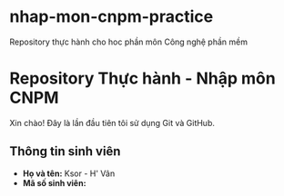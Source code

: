 # nhap-mon-cnpm-practice
Repository thực hành cho hoc phần môn Công nghệ phần mềm
# Repository Thực hành - Nhập môn CNPM
Xin chào! Đây là lần đầu tiên tôi sử dụng Git và GitHub.
## Thông tin sinh viên
- **Họ và tên:** Ksor - H' Vân
- **Mã số sinh viên:** 
